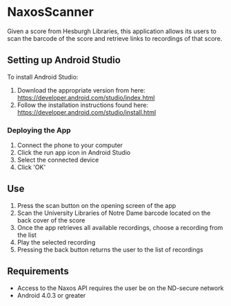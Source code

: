 # NaxosScanner

Given a score from Hesburgh Libraries, this application allows its users to scan the barcode of the score and retrieve links to recordings of that score.  

## Setting up Android Studio

To install Android Studio:
1. Download the appropriate version from here: https://developer.android.com/studio/index.html
1. Follow the installation instructions found here: https://developer.android.com/studio/install.html

### Deploying the App

1. Connect the phone to your computer
1. Click the run app icon in Android Studio
1. Select the connected device
1. Click 'OK'

## Use
1. Press the scan button on the opening screen of the app
1. Scan the University Libraries of Notre Dame barcode located on the back cover of the score
1. Once the app retrieves all available recordings, choose a recording from the list
1. Play the selected recording
1. Pressing the back button returns the user to the list of recordings

## Requirements
* Access to the Naxos API requires the user be on the ND-secure network
* Android 4.0.3 or greater
